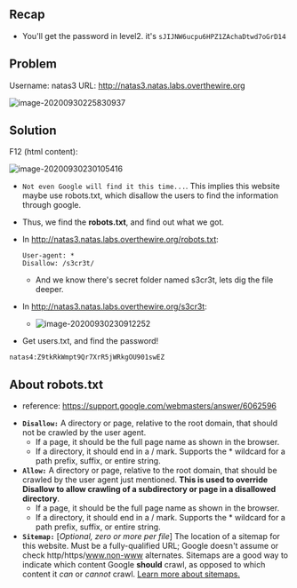 ## Recap

* You'll get the password in level2. it's `sJIJNW6ucpu6HPZ1ZAchaDtwd7oGrD14`

## Problem 

Username: natas3
URL:      http://natas3.natas.labs.overthewire.org

![image-20200930225830937](https://i.imgur.com/wPXqjkL.png)

## Solution

F12 (html content):

![image-20200930230105416](https://i.imgur.com/3znwLpF.png)

* `Not even Google will find it this time...`. This implies this website maybe use robots.txt, which disallow the users to find the information through google.
  
* Thus, we find the **robots.txt**, and find out what we got.	
  
* In http://natas3.natas.labs.overthewire.org/robots.txt:

  ```
  User-agent: *
  Disallow: /s3cr3t/
  ```

  * And we know there's secret folder named s3cr3t, lets dig the file deeper.

* In http://natas3.natas.labs.overthewire.org/s3cr3t:

  * ![image-20200930230912252](https://i.imgur.com/1WPuTWR.png)

* Get users.txt, and find the password!

```
natas4:Z9tkRkWmpt9Qr7XrR5jWRkgOU901swEZ
```

## About robots.txt

* reference: https://support.google.com/webmasters/answer/6062596

- **`Disallow:`** A directory or page, relative to the root domain, that should not be crawled by the user agent. 
  - If a page, it should be the full page name as shown in the browser.
  - If a directory, it should end in a / mark. Supports the * wildcard for a path prefix, suffix, or entire string.
- **`Allow:`** A directory or page, relative to the root domain, that should be crawled by the user agent just mentioned. **This is used to override Disallow to allow crawling of a subdirectory or page in a disallowed directory**.
  - If a page, it should be the full page name as shown in the browser.
  - If a directory, it should end in a / mark. Supports the * wildcard for a path prefix, suffix, or entire string.
- **`Sitemap:`** [*Optional, zero or more per file*] The location of a sitemap for this website. Must be a fully-qualified URL; Google doesn't assume or check http/https/www.non-www alternates. Sitemaps are a good way to indicate which content Google **should** crawl, as opposed to which content it *can* or *cannot* crawl. [Learn more about sitemaps.](https://support.google.com/webmasters/answer/156184) 